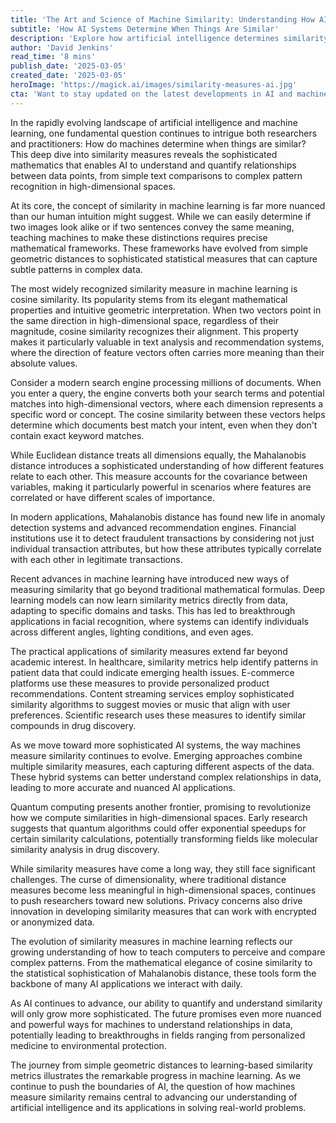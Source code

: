 ```yaml
---
title: 'The Art and Science of Machine Similarity: Understanding How AI Measures Likeness'
subtitle: 'How AI Systems Determine When Things Are Similar'
description: 'Explore how artificial intelligence determines similarity between data points, from basic mathematical measures to sophisticated deep learning approaches. This comprehensive overview covers cosine similarity, Mahalanobis distance, and emerging trends in similarity measurement, with real-world applications in healthcare, e-commerce, and scientific research.'
author: 'David Jenkins'
read_time: '8 mins'
publish_date: '2025-03-05'
created_date: '2025-03-05'
heroImage: 'https://magick.ai/images/similarity-measures-ai.jpg'
cta: 'Want to stay updated on the latest developments in AI and machine learning? Follow us on LinkedIn for in-depth analysis and insights from industry experts shaping the future of artificial intelligence.'
---
```


In the rapidly evolving landscape of artificial intelligence and machine learning, one fundamental question continues to intrigue both researchers and practitioners: How do machines determine when things are similar? This deep dive into similarity measures reveals the sophisticated mathematics that enables AI to understand and quantify relationships between data points, from simple text comparisons to complex pattern recognition in high-dimensional spaces.

At its core, the concept of similarity in machine learning is far more nuanced than our human intuition might suggest. While we can easily determine if two images look alike or if two sentences convey the same meaning, teaching machines to make these distinctions requires precise mathematical frameworks. These frameworks have evolved from simple geometric distances to sophisticated statistical measures that can capture subtle patterns in complex data.

The most widely recognized similarity measure in machine learning is cosine similarity. Its popularity stems from its elegant mathematical properties and intuitive geometric interpretation. When two vectors point in the same direction in high-dimensional space, regardless of their magnitude, cosine similarity recognizes their alignment. This property makes it particularly valuable in text analysis and recommendation systems, where the direction of feature vectors often carries more meaning than their absolute values.

Consider a modern search engine processing millions of documents. When you enter a query, the engine converts both your search terms and potential matches into high-dimensional vectors, where each dimension represents a specific word or concept. The cosine similarity between these vectors helps determine which documents best match your intent, even when they don't contain exact keyword matches.

While Euclidean distance treats all dimensions equally, the Mahalanobis distance introduces a sophisticated understanding of how different features relate to each other. This measure accounts for the covariance between variables, making it particularly powerful in scenarios where features are correlated or have different scales of importance.

In modern applications, Mahalanobis distance has found new life in anomaly detection systems and advanced recommendation engines. Financial institutions use it to detect fraudulent transactions by considering not just individual transaction attributes, but how these attributes typically correlate with each other in legitimate transactions.

Recent advances in machine learning have introduced new ways of measuring similarity that go beyond traditional mathematical formulas. Deep learning models can now learn similarity metrics directly from data, adapting to specific domains and tasks. This has led to breakthrough applications in facial recognition, where systems can identify individuals across different angles, lighting conditions, and even ages.

The practical applications of similarity measures extend far beyond academic interest. In healthcare, similarity metrics help identify patterns in patient data that could indicate emerging health issues. E-commerce platforms use these measures to provide personalized product recommendations. Content streaming services employ sophisticated similarity algorithms to suggest movies or music that align with user preferences. Scientific research uses these measures to identify similar compounds in drug discovery.

As we move toward more sophisticated AI systems, the way machines measure similarity continues to evolve. Emerging approaches combine multiple similarity measures, each capturing different aspects of the data. These hybrid systems can better understand complex relationships in data, leading to more accurate and nuanced AI applications.

Quantum computing presents another frontier, promising to revolutionize how we compute similarities in high-dimensional spaces. Early research suggests that quantum algorithms could offer exponential speedups for certain similarity calculations, potentially transforming fields like molecular similarity analysis in drug discovery.

While similarity measures have come a long way, they still face significant challenges. The curse of dimensionality, where traditional distance measures become less meaningful in high-dimensional spaces, continues to push researchers toward new solutions. Privacy concerns also drive innovation in developing similarity measures that can work with encrypted or anonymized data.

The evolution of similarity measures in machine learning reflects our growing understanding of how to teach computers to perceive and compare complex patterns. From the mathematical elegance of cosine similarity to the statistical sophistication of Mahalanobis distance, these tools form the backbone of many AI applications we interact with daily.

As AI continues to advance, our ability to quantify and understand similarity will only grow more sophisticated. The future promises even more nuanced and powerful ways for machines to understand relationships in data, potentially leading to breakthroughs in fields ranging from personalized medicine to environmental protection.

The journey from simple geometric distances to learning-based similarity metrics illustrates the remarkable progress in machine learning. As we continue to push the boundaries of AI, the question of how machines measure similarity remains central to advancing our understanding of artificial intelligence and its applications in solving real-world problems.